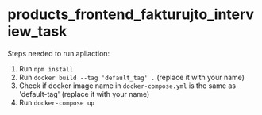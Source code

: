 # products_frontend_fakturujto_interview_task

Steps needed to run apliaction:

1. Run `npm install`
2. Run `docker build --tag 'default_tag' .` (replace it with your name)
3. Check if docker image name in `docker-compose.yml` is the same as 'default-tag' (replace it with your name)
4. Run `docker-compose up`